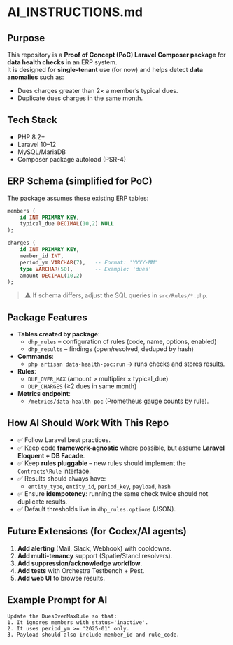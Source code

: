 # AI_INSTRUCTIONS.md

## Purpose
This repository is a **Proof of Concept (PoC) Laravel Composer package** for **data health checks** in an ERP system.  
It is designed for **single-tenant** use (for now) and helps detect **data anomalies** such as:
- Dues charges greater than 2× a member’s typical dues.
- Duplicate dues charges in the same month.

## Tech Stack
- PHP 8.2+
- Laravel 10–12
- MySQL/MariaDB
- Composer package autoload (PSR-4)

## ERP Schema (simplified for PoC)
The package assumes these existing ERP tables:

```sql
members (
    id INT PRIMARY KEY,
    typical_due DECIMAL(10,2) NULL
);

charges (
    id INT PRIMARY KEY,
    member_id INT,
    period_ym VARCHAR(7),   -- Format: 'YYYY-MM'
    type VARCHAR(50),       -- Example: 'dues'
    amount DECIMAL(10,2)
);
```

> ⚠️ If schema differs, adjust the SQL queries in `src/Rules/*.php`.

## Package Features
- **Tables created by package**:  
  - `dhp_rules` – configuration of rules (code, name, options, enabled)  
  - `dhp_results` – findings (open/resolved, deduped by hash)
- **Commands**:  
  - `php artisan data-health-poc:run` → runs checks and stores results.
- **Rules**:  
  - `DUE_OVER_MAX` (amount > multiplier × typical_due)  
  - `DUP_CHARGES` (≥2 dues in same month)  
- **Metrics endpoint**:  
  - `/metrics/data-health-poc` (Prometheus gauge counts by rule).

## How AI Should Work With This Repo
- ✅ Follow Laravel best practices.  
- ✅ Keep code **framework-agnostic** where possible, but assume **Laravel Eloquent + DB Facade**.  
- ✅ Keep **rules pluggable** – new rules should implement the `Contracts\Rule` interface.  
- ✅ Results should always have:  
  - `entity_type`, `entity_id`, `period_key`, `payload`, `hash`  
- ✅ Ensure **idempotency**: running the same check twice should not duplicate results.  
- ✅ Default thresholds live in `dhp_rules.options` (JSON).  

## Future Extensions (for Codex/AI agents)
1. **Add alerting** (Mail, Slack, Webhook) with cooldowns.  
2. **Add multi-tenancy** support (Spatie/Stancl resolvers).  
3. **Add suppression/acknowledge workflow**.  
4. **Add tests** with Orchestra Testbench + Pest.  
5. **Add web UI** to browse results.  

## Example Prompt for AI
```
Update the DuesOverMaxRule so that:
1. It ignores members with status='inactive'.
2. It uses period_ym >= '2025-01' only.
3. Payload should also include member_id and rule_code.
```
